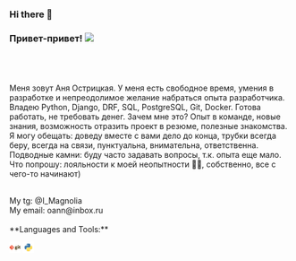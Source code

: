 ### Hi there 👋


### Привет-привет! <img src="https://media.giphy.com/media/hvRJCLFzcasrR4ia7z/giphy.gif" width="25px">
<!--
**Ann-Ostr/Ann-Ostr** is a ✨ _special_ ✨ repository because its `README.md` (this file) appears on your GitHub profile.


Here are some ideas to get you started:

- 🔭 I’m currently working on ...
- 🌱 I’m currently learning ...
- 👯 I’m looking to collaborate on ...
- 🤔 I’m looking for help with ...
- 💬 Ask me about ...
- 📫 How to reach me: ...
- 😄 Pronouns: ...
- ⚡ Fun fact: ...
-->


#
<br />

Меня зовут Аня Острицкая. У меня есть свободное время, умения в разработке и непреодолимое желание набраться опыта разработчика. Владею Python, Django, DRF, SQL, PostgreSQL, Git, Docker.
Готова работать, не требовать денег. Зачем мне это? Опыт в команде, новые знания, возможность отразить проект в резюме, полезные знакомства. 
Я могу обещать: доведу вместе с вами дело до конца, трубки всегда беру, всегда на связи, пунктуальна, внимательна, ответственна. 
Подводные камни: буду часто задавать вопросы, т.к. опыта еще мало. Что попрошу: лояльности к моей неопытности 🤣😁, собственно, все с чего-то начинают)


<br />
My tg: @I_Magnolia
<br />
My email: oann@inbox.ru
<br />
<br />
**Languages and Tools:**  

<code><img height="20" src="https://raw.githubusercontent.com/github/explore/80688e429a7d4ef2fca1e82350fe8e3517d3494d/topics/git/git.png"></code>
<code><img height="20" src="https://raw.githubusercontent.com/github/explore/80688e429a7d4ef2fca1e82350fe8e3517d3494d/topics/python/python.png"></code>
